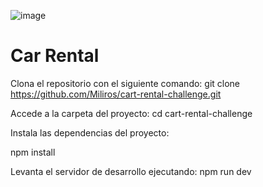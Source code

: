 ![image](https://github.com/user-attachments/assets/e2f8eafb-4337-49ff-a108-86522a605ac5)


# Car Rental

Clona el repositorio con el siguiente comando:
git clone https://github.com/Miliros/cart-rental-challenge.git

Accede a la carpeta del proyecto: cd cart-rental-challenge

Instala las dependencias del proyecto:

npm install

Levanta el servidor de desarrollo ejecutando:
npm run dev


